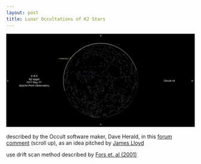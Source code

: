 ```yaml
---
layout: post
title: Lunar Occultations of K2 Stars
---
```


![](_includes/Moon_map.jpg)

described by the Occult software maker, Dave Herald, in this [forum comment](https://stargazerslounge.com/topic/229660-ideas-for-astro-society-project/?do=findComment&comment=2479350) (scroll up), as an idea pitched by [James Lloyd](http://www.astro.cornell.edu/~jpl/James_Lloyd)


use drift scan method described by [Fors et. al (2001)](http://adsabs.harvard.edu/abs/2001A%26A...378.1100F)
